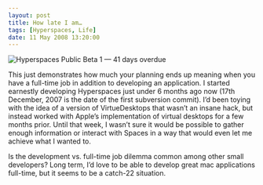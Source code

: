 ```yaml
---
layout: post
title: How late I am…
tags: [Hyperspaces, Life]
date: 11 May 2008 13:20:00
---
```


<img src="http://static.tonyarnold.com/overdue_things-1306152375.jpg" alt="Hyperspaces Public Beta 1 — 41 days overdue" class="center"/>

This just demonstrates how much your planning ends up meaning when you have a full-time job in addition to developing an application. I started earnestly developing Hyperspaces just under 6 months ago now (17th December, 2007 is the date of the first subversion commit). I’d been toying with the idea of a version of VirtueDesktops that wasn’t an insane hack, but instead worked with Apple’s implementation of virtual desktops for a few months prior. Until that week, I wasn’t sure it would be possible to gather enough information or interact with Spaces in a way that would even let me achieve what I wanted to.

Is the development vs. full-time job dilemma common among other small developers? Long term, I’d love to be able to develop great mac applications full-time, but it seems to be a catch-22 situation.
